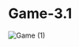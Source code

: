 # Game-3.1

![Game (1)](https://user-images.githubusercontent.com/62991413/209147015-71444837-f33d-4467-b74d-ba8889cca523.png)
